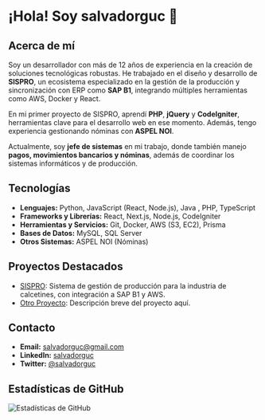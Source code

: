 # ¡Hola! Soy salvadorguc 👋

## Acerca de mí
Soy un desarrollador con más de 12 años de experiencia en la creación de soluciones tecnológicas robustas. He trabajado en el diseño y desarrollo de **SISPRO**, un ecosistema especializado en la gestión de la producción y sincronización con ERP como **SAP B1**, integrando múltiples herramientas como AWS, Docker y React.

En mi primer proyecto de SISPRO, aprendí **PHP**, **jQuery** y **CodeIgniter**, herramientas clave para el desarrollo web en ese momento. Además, tengo experiencia gestionando nóminas con **ASPEL NOI**.

Actualmente, soy **jefe de sistemas** en mi trabajo, donde también manejo **pagos, movimientos bancarios y nóminas**, además de coordinar los sistemas informáticos y de producción.

## Tecnologías
- **Lenguajes:** Python, JavaScript (React, Node.js), Java , PHP, TypeScript
- **Frameworks y Librerías:** React, Next.js, Node.js, CodeIgniter
- **Herramientas y Servicios:** Git, Docker, AWS (S3, EC2), Prisma
- **Bases de Datos:** MySQL, SQL Server
- **Otros Sistemas:** ASPEL NOI (Nóminas)

## Proyectos Destacados
- [SISPRO](https://github.com/salvadorguc/sisproone): Sistema de gestión de producción para la industria de calcetines, con integración a SAP B1 y AWS.
- [Otro Proyecto](https://github.com/salvadorguc/otro-proyecto): Descripción breve del proyecto aquí.

## Contacto
- **Email:** salvadorguc@gmail.com
- **LinkedIn:** [salvadorguc](https://www.linkedin.com/in/salvadorguc)
- **Twitter:** [@salvadorguc](https://twitter.com/salvadorguc)

## Estadísticas de GitHub
![Estadísticas de GitHub](https://github-readme-stats.vercel.app/api?username=salvadorguc&show_icons=true&theme=radical)
